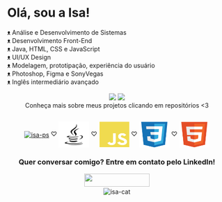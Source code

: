 <div>
  <h1> Olá, sou a Isa! </h1>
</div>

<div>
  <a> ᴥ Análise e Desenvolvimento de Sistemas </a> <br>
  <a> ᴥ Desenvolvimento Front-End </a> <br>
  <a> ᴥ Java, HTML, CSS e JavaScript </a> <br>
  <a> ᴥ UI/UX Design </a> <br>
  <a> ᴥ Modelagem, prototipação, experiência do usuário </a> <br>
  <a> ᴥ Photoshop, Figma e SonyVegas </a> <br>
  <a> ᴥ Inglês intermediário avançado </a> <br> <br>
   
<div align="center">
  <img height="150em" src="https://github-readme-stats.vercel.app/api?username=isamarques&show_icons=true&theme=dracula&include_all_commits=true&count_private=true">
  <img height="150em" src="https://github-readme-stats.vercel.app/api/top-langs/?username=isamarques&layout=compact&langs_count=7&theme=dracula"> <br>
  <a> Conheça mais sobre meus projetos clicando em repositórios <3 </a>
</div>
  
</div> 

  ##

<div align="center">
   <a href="https://github.com/isamarques"><img align="center" alt="isa-ps" height="60" width="70" href="github.com/isamarques" src="https://cdn.jsdelivr.net/gh/devicons/devicon/icons/photoshop/photoshop-plain.svg"></a> <a>♡</a>
  <a href="https://github.com/isamarques"><img align="center" alt="isa-java" height="60" width="70" href="github.com/isamarques" src="https://raw.githubusercontent.com/vorillaz/devicons/ba75593fdf8d66496676a90cbf127d721f73e961/!SVG/java.svg"></a> <a>♡</a>
  <a href="https://github.com/isamarques"><img align="center" alt="isa-js" height="60" width="70" href="github.com/isamarques" src="https://raw.githubusercontent.com/devicons/devicon/master/icons/javascript/javascript-plain.svg"></a> <a>♡</a>
  <a href="https://github.com/isamarques"><img align="center" alt="isa-css" height="60" width="70" src="https://raw.githubusercontent.com/devicons/devicon/master/icons/css3/css3-original.svg"></a> <a>♡</a>
  <a href="https://github.com/isamarques"><img align="center" alt="isa-html" height="60" width="70" src="https://raw.githubusercontent.com/devicons/devicon/master/icons/html5/html5-original.svg"></a> 
</div>
  
<div align="center">
  <h3> Quer conversar comigo? Entre em contato pelo LinkedIn! </h3>
  <a href="https://www.linkedin.com/in/isabela-marques15/" target="_blank"><img src="https://img.shields.io/badge/-LinkedIn-%230077B5?style=for-the-badge&logo=linkedin&logoColor=white" target="_blank" height="30" width="150"></a><br>
  <img alt="isa-cat" height="150" width="150" src="https://64.media.tumblr.com/f2a1f4867378553dfd621288a6e30ad0/tumblr_mn0z8mqSS71rnrc3go1_400.gif"><br>
</div>
